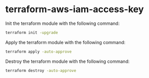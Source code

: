 # terraform-aws-iam-access-key

Init the terraform module with the following command:
```bash
terraform init -upgrade
```

Apply the terraform module with the following command:
```bash
terraform apply -auto-approve
```

Destroy the terraform module with the following command:
```bash
terraform destroy -auto-approve
```
